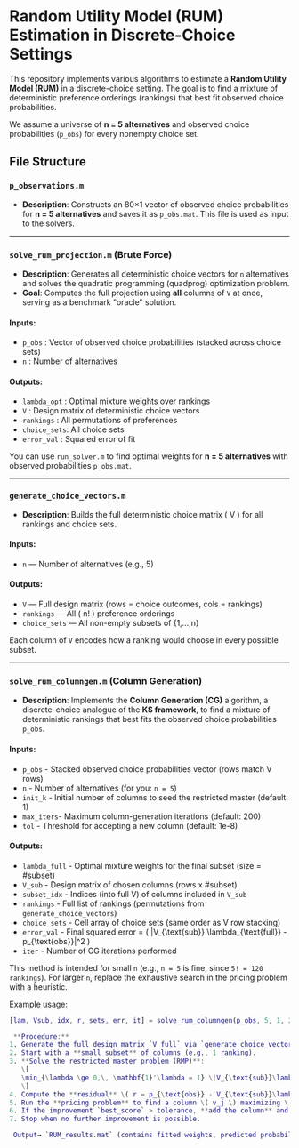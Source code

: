# Random Utility Model (RUM) Estimation in Discrete-Choice Settings

This repository implements various algorithms to estimate a **Random Utility Model (RUM)** in a discrete-choice setting. The goal is to find a mixture of deterministic preference orderings (rankings) that best fit observed choice probabilities.

We assume a universe of **n = 5 alternatives** and observed choice probabilities (`p_obs`) for every nonempty choice set.

## File Structure

### `p_observations.m`
- **Description**: Constructs an 80×1 vector of observed choice probabilities for **n = 5 alternatives** and saves it as `p_obs.mat`. This file is used as input to the solvers.
  
---

### `solve_rum_projection.m` (Brute Force)
- **Description**: Generates all deterministic choice vectors for `n` alternatives and solves the quadratic programming (quadprog) optimization problem. 
- **Goal**: Computes the full projection using **all** columns of `V` at once, serving as a benchmark "oracle" solution.

#### Inputs:
- `p_obs` : Vector of observed choice probabilities (stacked across choice sets)
- `n`     : Number of alternatives

#### Outputs:
- `lambda_opt` : Optimal mixture weights over rankings
- `V`          : Design matrix of deterministic choice vectors
- `rankings`   : All permutations of preferences
- `choice_sets`: All choice sets
- `error_val`  : Squared error of fit

You can use `run_solver.m` to find optimal weights for **n = 5 alternatives** with observed probabilities `p_obs.mat`.

---

### `generate_choice_vectors.m`
- **Description**: Builds the full deterministic choice matrix \( V \) for all rankings and choice sets.

#### Inputs:
- `n` — Number of alternatives (e.g., 5)

#### Outputs:
- `V` — Full design matrix (rows = choice outcomes, cols = rankings)
- `rankings` — All \( n! \) preference orderings
- `choice_sets` — All non-empty subsets of {1,…,n}

Each column of `V` encodes how a ranking would choose in every possible subset.

---

### `solve_rum_columngen.m` (Column Generation)
- **Description**: Implements the **Column Generation (CG)** algorithm, a discrete-choice analogue of the **KS framework**, to find a mixture of deterministic rankings that best fits the observed choice probabilities `p_obs`.

#### Inputs:
- `p_obs`    - Stacked observed choice probabilities vector (rows match V rows)
- `n`        - Number of alternatives (for you: `n = 5`)
- `init_k`   - Initial number of columns to seed the restricted master (default: 1)
- `max_iters`- Maximum column-generation iterations (default: 200)
- `tol`      - Threshold for accepting a new column (default: 1e-8)

#### Outputs:
- `lambda_full` - Optimal mixture weights for the final subset (size = #subset)
- `V_sub`       - Design matrix of chosen columns (rows x #subset)
- `subset_idx`  - Indices (into full V) of columns included in `V_sub`
- `rankings`    - Full list of rankings (permutations from `generate_choice_vectors`)
- `choice_sets` - Cell array of choice sets (same order as V row stacking)
- `error_val`   - Final squared error = \( \|V_{\text{sub}} \lambda_{\text{full}} - p_{\text{obs}}\|^2 \)
- `iter`        - Number of CG iterations performed

This method is intended for small `n` (e.g., `n = 5` is fine, since `5! = 120 rankings`). For larger `n`, replace the exhaustive search in the pricing problem with a heuristic.

Example usage:
```matlab
[lam, Vsub, idx, r, sets, err, it] = solve_rum_columngen(p_obs, 5, 1, 200, 1e-8);

 **Procedure:**
1. Generate the full design matrix `V_full` via `generate_choice_vectors`.
2. Start with a **small subset** of columns (e.g., 1 ranking).
3. **Solve the restricted master problem (RMP)**:
   \[
   \min_{\lambda \ge 0,\, \mathbf{1}'\lambda = 1} \|V_{\text{sub}}\lambda - p_{\text{obs}}\|^2
   \]
4. Compute the **residual** \( r = p_{\text{obs}} - V_{\text{sub}}\lambda \).
5. Run the **pricing problem** to find a column \( v_j \) maximizing \( v_j' r \).
6. If the improvement `best_score` > tolerance, **add the column** and repeat.
7. Stop when no further improvement is possible.

 Output→ `RUM_results.mat` (contains fitted weights, predicted probabilities, and chosen rankings)



